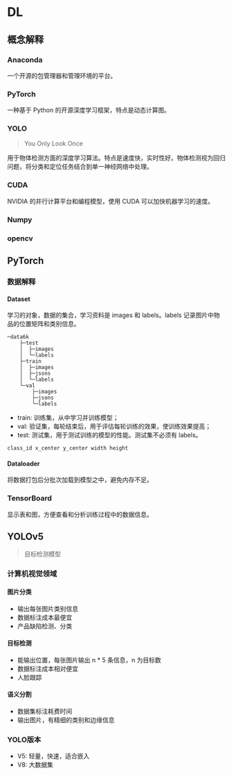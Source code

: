 # DL

## 概念解释

### Anaconda

一个开源的包管理器和管理环境的平台。

### PyTorch

一种基于 Python 的开源深度学习框架，特点是动态计算图。

### YOLO

> You Only Look Once

用于物体检测方面的深度学习算法。特点是速度快，实时性好。物体检测视为回归问题，将分类和定位任务结合到单一神经网络中处理。

### CUDA

NVIDIA 的并行计算平台和编程模型，使用 CUDA 可以加快机器学习的速度。

### Numpy



### opencv



## PyTorch

### 数据解释

#### Dataset

学习的对象，数据的集合，学习资料是 images 和 labels。labels 记录图片中物品的位置矩阵和类别信息。

```shell
─data6k
    ├─test
    │  ├─images
    │  └─labels
    ├─train
    │  ├─images
    │  ├─jsons
    │  └─labels
    └─val
        ├─images
        ├─jsons
        └─labels
```

- train: 训练集，从中学习并训练模型；
- val: 验证集，每轮结束后，用于评估每轮训练的效果，使训练效果提高；
- test: 测试集，用于测试训练的模型的性能。测试集不必须有 labels。

```
class_id x_center y_center width height
```

#### Dataloader

将数据打包后分批次加载到模型之中，避免内存不足。

### TensorBoard

显示表和图，方便查看和分析训练过程中的数据信息。

## YOLOv5

> 目标检测模型

### 计算机视觉领域

#### 图片分类

- 输出每张图片类别信息
- 数据标注成本最便宜
- 产品缺陷检测、分类

#### 目标检测

- 能输出位置，每张图片输出 n * 5 条信息，n 为目标数
- 数据标注成本相对便宜
- 人脸跟踪

#### 语义分割

- 数据集标注耗费时间
- 输出图片，有精细的类别和边缘信息

### YOLO版本

- V5: 轻量，快速，适合嵌入
- V8: 大数据集